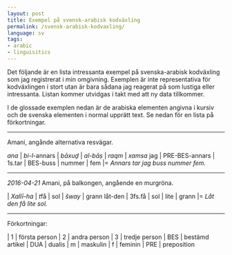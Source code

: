 ```yaml
---
layout: post
title: Exempel på svensk-arabisk kodväxling
permalink: /svensk-arabisk-kodvaxling/
language: sv
tags:
- arabic
- linguisitics
---
```


Det följande är en lista intressanta exempel på svenska-arabisk kodväxling som jag registrerat i min omgivning. Exemplen är inte representativa för kodväxlingen i stort utan är bara sådana jag reagerat på som lustiga eller intressanta. Listan kommer utvidgas i takt med att ny data tillkommer. 

I de glossade exemplen nedan är de arabiska elementen angivna i kursiv och de svenska elementen i normal upprätt text. Se nedan för en lista på förkortningar.

---- 

Amani, angånde alternativa resvägar.

*ana* | *bi-l*-annars | *bāxuḏ* | *al-bāṣ* | *raqm* | *xamsa*
jag | PRE-BES-annars | 1s.tar | BES-buss | nummer | fem
|=
*Annars tar jag buss nummer fem.*

---- 

*2016-04-21* Amani, på  balkongen, angående en murgröna.

| *Xallī-ha* | *t*få | sol | *šway* | grann
låt-den | 3fs.få | sol | lite | grann
|=
*Låt den få lite sol.*

---- 

Förkortningar:

| 1   | första person
| 2   | andra person
| 3   | tredje person
| BES | bestämd artikel
| DUA | dualis
| m   | maskulin
| f   | feminin
| PRE | preposition
